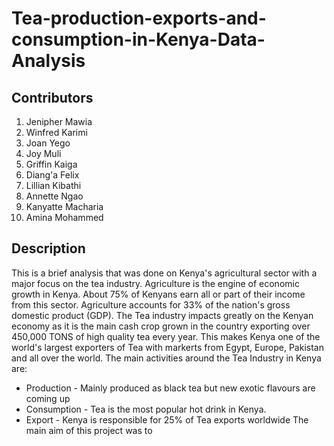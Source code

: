 # Tea-production-exports-and-consumption-in-Kenya-Data-Analysis


## Contributors
1. Jenipher Mawia
2. Winfred Karimi
3. Joan Yego
4. Joy Muli
5. Griffin Kaiga
6. Diang'a Felix
7. Lillian Kibathi 
8. Annette Ngao
9. Kanyatte Macharia
10. Amina Mohammed

## Description
This is a brief analysis that was done on Kenya's agricultural sector with a major focus on the tea industry. 
Agriculture is the engine of economic growth in Kenya. About 75% of Kenyans earn all or part of their income from this sector. Agriculture accounts for 33% of the nation's gross domestic product (GDP). The Tea industry impacts greatly on the Kenyan economy as it is the main cash crop grown in the country exporting over 450,000 TONS of high quality tea every year. This makes Kenya one of the world's largest exporters of Tea with markerts from Egypt, Europe, Pakistan and all over the world. 
The main activities around the Tea Industry in Kenya are:
* Production - Mainly produced as black tea but new exotic flavours are coming up
* Consumption - Tea is the most popular hot drink in Kenya.
* Export - Kenya is responsible for 25% of Tea exports worldwide
The main aim of this project was to 


